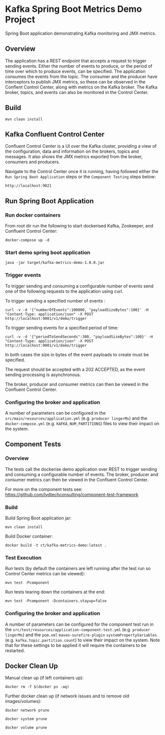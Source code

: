 # Kafka Spring Boot Metrics Demo Project

Spring Boot application demonstrating Kafka monitoring and JMX metrics.

## Overview

The application has a REST endpoint that accepts a request to trigger sending events.  Either the number of events to produce, or the period of time over which to produce events, can be specified.  The application consumes the events from the topic.  The consumer and the producer have interceptors to publish JMX metrics, so these can be observed in the Conflent Control Center, along with metrics on the Kafka broker. The Kafka broker, topics, and events can also be monitored in the Control Center. 

## Build
```
mvn clean install
```

## Kafka Confluent Control Center

Confluent Control Center is a UI over the Kafka cluster, providing a view of the configuration, data and information on the brokers, topics and messages.  It also shows the JMX metrics exported from the broker, consumers and producers.

Navigate to the Control Center once it is running, having followed either the `Run Spring Boot Application` steps or the `Component Testing` steps below:
```
http://localhost:9021
```

## Run Spring Boot Application

### Run docker containers

From root dir run the following to start dockerised Kafka, Zookeeper, and Confluent Control Center:
```
docker-compose up -d
```

### Start demo spring boot application
```
java -jar target/kafka-metrics-demo-1.0.0.jar
```

### Trigger events

To trigger sending and consuming a configurable number of events send one of the following requests to the application using curl.

To trigger sending a specified number of events :
```
curl -v -d '{"numberOfEvents":100000, "payloadSizeBytes":100}' -H "Content-Type: application/json" -X POST http://localhost:9001/v1/demo/trigger
```

To trigger sending events for a specified period of time:
```
curl -v -d '{"periodToSendSeconds":300, "payloadSizeBytes":100}' -H "Content-Type: application/json" -X POST http://localhost:9001/v1/demo/trigger
```

In both cases the size in bytes of the event payloads to create must be specified.

The request should be accepted with a 202 ACCEPTED, as the event sending processing is asynchronous. 

The broker, producer and consumer metrics can then be viewed in the Confluent Control Center.

### Configuring the broker and application

A number of parameters can be configured in the `src/main/resources/application.yml` (e.g. `producer lingerMs`) and the `docker-compose.yml` (e.g. `KAFKA_NUM_PARTITIONS`) files to view their impact on the system. 

## Component Tests

### Overview

The tests call the dockerise demo application over REST to trigger sending and consuming a configurable number of events.  The broker, producer and consumer metrics can then be viewed in the Confluent Control Center.

For more on the component tests see: https://github.com/lydtechconsulting/component-test-framework

### Build

Build Spring Boot application jar:
```
mvn clean install
```

Build Docker container:
```
docker build -t ct/kafka-metrics-demo:latest .
```

### Test Execution

Run tests (by default the containers are left running after the test run so Control Center metrics can be viewed):
```
mvn test -Pcomponent
```

Run tests tearing down the containers at the end:
```
mvn test -Pcomponent -Dcontainers.stayup=false
```

### Configuring the broker and application

A number of parameters can be configured for the component test run in the `src/test/resources/application-component-test.yml` (e.g. `producer lingerMs`) and the `pom.xml` `maven-surefire-plugin` `systemPropertyVariables` (e.g. `kafka.topic.partition.count`) to view their impact on the system.  Note that for these settings to be applied it will require the containers to be restarted.

## Docker Clean Up

Manual clean up (if left containers up):
```
docker rm -f $(docker ps -aq)
```

Further docker clean up (if network issues and to remove old images/volumes):
```
docker network prune

docker system prune

docker volume prune
```
